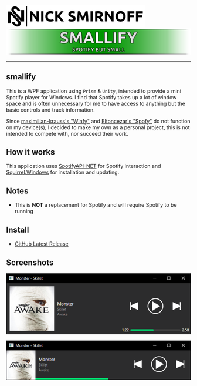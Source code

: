 <a href="https://nicksmirnoff.co.uk/"><img src="assets/ns-logo-full.png" alt="Nick Smirnoff"/></a>
<a><img src="assets/project-title.png" alt="Smallify"/></a>
***
## smallify
This is a WPF application using `Prism` & `Unity`, intended to provide a mini Spotify player for Windows. I find that Spotify takes up a lot of window space and is often unnecessary for me to have access to anything but the basic controls and track information.

Since [maximilian-krauss's "Winfy"](https://github.com/maximilian-krauss/Winfy) and [Eltoncezar's "Spofy"](https://github.com/eltoncezar/Spofy) do not function on my device(s), I decided to make my own as a personal project, this is not intended to compete with, nor succeed their work.

## How it works
This application uses [SpotifyAPI-NET](https://github.com/JohnnyCrazy/SpotifyAPI-NET) for Spotify interaction and [Squirrel.Windows](https://github.com/Squirrel/Squirrel.Windows) for installation and updating.

## Notes
- This is **NOT** a replacement for Spotify and will require Spotify to be running

## Install
- [GitHub Latest Release](https://github.com/hypzeh/smallify/releases/latest)

## Screenshots
![Default Player Screenshot](assets/project-screenshot-player-default.png)

![Bar Player Screenshot](assets/project-screenshot-player-bar.png)